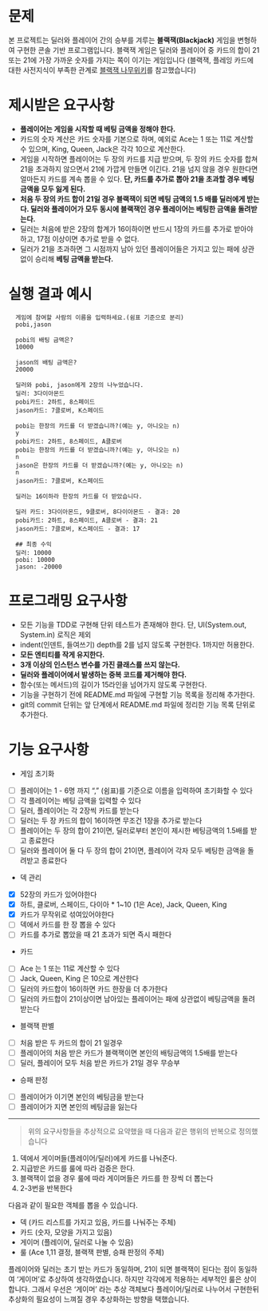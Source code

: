 # 문제

본 프로젝트는 딜러와 플레이어 간의 승부를 겨루는 **블랙잭(Blackjack)** 게임을 변형하여 구현한 콘솔 기반 프로그램입니다. 블랙잭 게임은 딜러와 플레이어 중 카드의 합이 21 또는 21에 가장 가까운 숫자를 가지는 쪽이 이기는 게임입니다 (블랙잭, 플레잉 카드에 대한 사전지식이 부족한 관계로 [블랙잭 나무위키](https://namu.wiki/w/%EB%B8%94%EB%9E%99%EC%9E%AD(%ED%94%8C%EB%A0%88%EC%9E%89%20%EC%B9%B4%EB%93%9C))를 참고했습니다)
# 제시받은 요구사항

- **플레이어는 게임을 시작할 때 베팅 금액을 정해야 한다.**
- 카드의 숫자 계산은 카드 숫자를 기본으로 하며, 예외로 Ace는 1 또는 11로 계산할 수 있으며, King, Queen, Jack은 각각 10으로 계산한다.
- 게임을 시작하면 플레이어는 두 장의 카드를 지급 받으며, 두 장의 카드 숫자를 합쳐 21을 초과하지 않으면서 21에 가깝게 만들면 이긴다.
  21을 넘지 않을 경우 원한다면 얼마든지 카드를 계속 뽑을 수 있다. **단, 카드를 추가로 뽑아 21을 초과할 경우 베팅 금액을 모두 잃게 된다.**
- **처음 두 장의 카드 합이 21일 경우 블랙잭이 되면 베팅 금액의 1.5 배를 딜러에게 받는다. 딜러와 플레이어가 모두 동시에 블랙잭인 경우 플레이어는 베팅한 금액을 돌려받는다.**
- 딜러는 처음에 받은 2장의 합계가 16이하이면 반드시 1장의 카드를 추가로 받아야 하고, 17점 이상이면 추가로 받을 수 없다.
- 딜러가 21을 초과하면 그 시점까지 남아 있던 플레이어들은 가지고 있는 패에 상관 없이 승리해 **베팅 금액을 받는다.**

# 실행 결과 예시

```
  게임에 참여할 사람의 이름을 입력하세요.(쉼표 기준으로 분리)
  pobi,jason
  
  pobi의 배팅 금액은?
  10000
  
  jason의 배팅 금액은?
  20000
  
  딜러와 pobi, jason에게 2장의 나누었습니다.
  딜러: 3다이아몬드
  pobi카드: 2하트, 8스페이드
  jason카드: 7클로버, K스페이드
  
  pobi는 한장의 카드를 더 받겠습니까?(예는 y, 아니오는 n)
  y
  pobi카드: 2하트, 8스페이드, A클로버
  pobi는 한장의 카드를 더 받겠습니까?(예는 y, 아니오는 n)
  n
  jason은 한장의 카드를 더 받겠습니까?(예는 y, 아니오는 n)
  n
  jason카드: 7클로버, K스페이드
  
  딜러는 16이하라 한장의 카드를 더 받았습니다.
  
  딜러 카드: 3다이아몬드, 9클로버, 8다이아몬드 - 결과: 20
  pobi카드: 2하트, 8스페이드, A클로버 - 결과: 21
  jason카드: 7클로버, K스페이드 - 결과: 17
  
  ## 최종 수익
  딜러: 10000
  pobi: 10000
  jason: -20000
```

# 프로그래밍 요구사항

- 모든 기능을 TDD로 구현해 단위 테스트가 존재해야 한다. 단, UI(System.out, System.in) 로직은 제외
- indent(인덴트, 들여쓰기) depth를 2를 넘지 않도록 구현한다. 1까지만 허용한다.
- **모든 엔티티를 작게 유지한다.**
- **3개 이상의 인스턴스 변수를 가진 클래스를 쓰지 않는다.**
- **딜러와 플레이어에서 발생하는 중복 코드를 제거해야 한다.**
- 함수(또는 메서드)의 길이가 15라인을 넘어가지 않도록 구현한다.
- 기능을 구현하기 전에 README.md 파일에 구현할 기능 목록을 정리해 추가한다.
- git의 commit 단위는 앞 단계에서 README.md 파일에 정리한 기능 목록 단위로 추가한다.


# 기능 요구사항

- 게임 초기화
- [ ]  플레이어는 1 - 6명 까지 “,” (쉼표)를 기준으로 이름을 입력하여 초기화할 수 있다
- [ ]  각 플레이어는 베팅 금액을 입력할 수 있다
- [ ]  딜러, 플레이어는 각 2장씩 카드를 받는다
  - [ ]  딜러는 두 장 카드의 합이 16이하면 무조건 1장을 추가로 받는다
  - [ ]  플레이어는 두 장의 합이 21이면, 딜러로부터 본인이 제시한 베팅금액의 1.5배를 받고 종료한다
  - [ ]  딜러와 플레이어 둘 다 두 장의 합이 21이면, 플레이어 각자 모두 베팅한 금액을 돌려받고 종료한다

- 덱 관리
- [x]  52장의 카드가 있어야한다
  - [x]  하트, 클로버, 스페이드, 다이아  *  1~10 (1은 Ace), Jack, Queen, King
- [x]  카드가 무작위로 섞여있어야한다
- [ ]  덱에서 카드를 한 장 뽑을 수 있다
  - [ ]  카드를 추가로 뽑았을 때 21 초과가 되면 즉시 패한다

- 카드
- [ ]  Ace 는 1 또는 11로 계산할 수 있다
- [ ]  Jack, Queen, King 은 10으로 계산한다
- [ ]  딜러의 카드합이 16이하면 카드 한장을 더 추가한다
- [ ]  딜러의 카드합이 21이상이면 남아있는 플레이어는 패에 상관없이 베팅금액을 돌려받는다

- 블랙잭 판별
- [ ]  처음 받은 두 카드의 합이 21 일경우
- [ ]  플레이어의 처음 받은 카드가 블랙잭이면 본인의 배팅금액의 1.5배를 받는다
- [ ]  딜러, 플레이어 모두 처음 받은 카드가 21일 경우 무승부

- 승패 판정
- [ ]  플레이어가 이기면 본인의 베팅금을 받는다
- [ ]  플레이어가 지면 본인의 베팅금을 잃는다

---

> 위의 요구사항들을 추상적으로 요약했을 때 다음과 같은 행위의 반복으로 정의했습니다
>
1. 덱에서 게이머들(플레이어/딜러)에게 카드를 나눠준다.
2. 지급받은 카드를 룰에 따라 검증은 한다.
3. 블랙잭이 없을 경우 룰에 따라 게이머들은 카드를 한 장씩 더 뽑는다
4. 2-3번을 반복한다

다음과 같이 필요한 객체를 뽑을 수 있습니다.

- 덱 (카드 리스트를 가지고 있음, 카드를 나눠주는 주체)
- 카드 (숫자, 모양을 가지고 있음)
- 게이머 (플레이어, 딜러로 나눌 수 있음)
- 룰 (Ace 1,11 결정, 블랙잭 판별, 승패 판정의 주체)

플레이어와 딜러는 초기 받는 카드가 동일하며, 21이 되면 블랙잭이 된다는 점이 동일하여 ‘게이머’로 추상하여 생각하였습니다. 하지만 각각에게 적용하는 세부적인 룰은 상이합니다. 그래서 우선은 ‘게이머’ 라는 추상 객체보다 플레이어/딜러로 나누어서 구현한뒤 추상화의 필요성이 느껴질 경우 추상화하는 방향을 택했습니다.